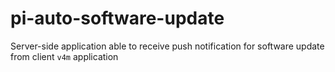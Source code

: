 # pi-auto-software-update
Server-side application able to receive push notification for software update from client `v4m` application
